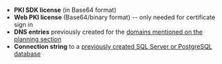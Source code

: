 ﻿* **PKI SDK license** (in Base64 format)
* **Web PKI license** (Base64/binary format) -- only needed for certificate sign in
* **DNS entries** previously created for the [domains mentioned on the planning section](../index.md#planning)
* **Connection string** to a [previously created SQL Server or PostgreSQL database](../prepare-database.md)
